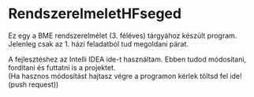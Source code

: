 # RendszerelmeletHFseged

Ez egy a BME rendszerelmélet (3. féléves) tárgyához készült program. <br>
Jelenleg csak az 1. házi feladatból tud megoldani párat.


A fejlesztéshez az Intelli IDEA ide-t használtam. Ebben tudod módosítani, fordítani és futtatni is a projektet. <br>
(Ha hasznos módosítást hajtasz végre a programon kérlek töltsd fel ide! (push request))

